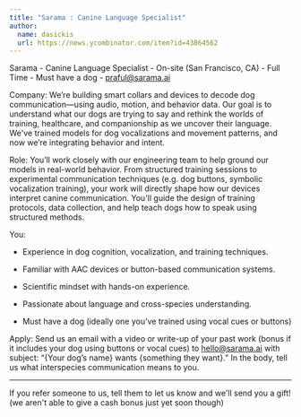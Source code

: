 ```yaml
---
title: "Sarama : Canine Language Specialist"
author:
  name: dasickis
  url: https://news.ycombinator.com/item?id=43864562
---
```

Sarama - Canine Language Specialist - On-site (San Francisco, CA) - Full Time - Must have a dog - praful@sarama.ai

Company: We’re building smart collars and devices to decode dog communication—using audio, motion, and behavior data. Our goal is to understand what our dogs are trying to say and rethink the worlds of training, healthcare, and companionship as we uncover their language. We&#x27;ve trained models for dog vocalizations and movement patterns, and now we’re integrating behavior and intent.

Role: You’ll work closely with our engineering team to help ground our models in real-world behavior. From structured training sessions to experimental communication techniques (e.g. dog buttons, symbolic vocalization training), your work will directly shape how our devices interpret canine communication. You&#x27;ll guide the design of training protocols, data collection, and help teach dogs how to speak using structured methods.

You:

+ Experience in dog cognition, vocalization, and training techniques.

+ Familiar with AAC devices or button-based communication systems.

+ Scientific mindset with hands-on experience.

+ Passionate about language and cross-species understanding.

+ Must have a dog (ideally one you’ve trained using vocal cues or buttons)

Apply: Send us an email with a video or write-up of your past work (bonus if it includes your dog using buttons or vocal cues) to hello@sarama.ai with subject: “{Your dog’s name} wants {something they want}.” In the body, tell us what interspecies communication means to you.

---

If you refer someone to us, tell them to let us know and we&#x27;ll send you a gift! (we aren&#x27;t able to give a cash bonus just yet soon though)
<JobApplication />
